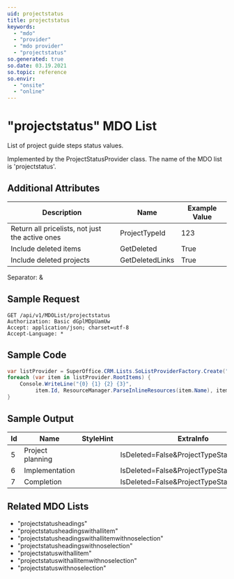 ```yaml
---
uid: projectstatus
title: projectstatus
keywords:
  - "mdo"
  - "provider"
  - "mdo provider"
  - "projectstatus"
so.generated: true
so.date: 03.19.2021
so.topic: reference
so.envir:
  - "onsite"
  - "online"
---
```


# "projectstatus" MDO List
List of project guide steps status values.



Implemented by the <see cref="T:SuperOffice.CRM.Lists.ProjectStatusProvider">ProjectStatusProvider</see> class.
The name of the MDO list is 'projectstatus'.

## Additional Attributes

| Description | Name | Example Value |
|-----|-----|------|
|Return all pricelists, not just the active ones| ProjectTypeId|123|
|Include deleted items| GetDeleted|True|
|Include deleted projects| GetDeletedLinks|True|

Separator: &





## Sample Request

```http!
GET /api/v1/MDOList/projectstatus
Authorization: Basic dGplMDpUamUw
Accept: application/json; charset=utf-8
Accept-Language: *

```

## Sample Code
```cs
var listProvider = SuperOffice.CRM.Lists.SoListProviderFactory.Create("projectstatus", forceFlatList: true);
foreach (var item in listProvider.RootItems) {
    Console.WriteLine("{0} {1} {2} {3}", 
         item.Id, ResourceManager.ParseInlineResources(item.Name), item.StyleHint, item.ExtraInfo);
}
```

## Sample Output

|Id   | Name  |StyleHint|ExtraInfo |
| --- | ----- | ------- | -------- |
|5|Project planning||IsDeleted=False&ProjectTypeStatusLinkId=1|
|6|Implementation||IsDeleted=False&ProjectTypeStatusLinkId=2|
|7|Completion||IsDeleted=False&ProjectTypeStatusLinkId=3|


## Related MDO Lists

* "projectstatusheadings"
* "projectstatusheadingswithallitem"
* "projectstatusheadingswithallitemwithnoselection"
* "projectstatusheadingswithnoselection"
* "projectstatuswithallitem"
* "projectstatuswithallitemwithnoselection"
* "projectstatuswithnoselection"
